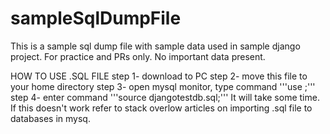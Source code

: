 # sampleSqlDumpFile
This is a sample sql dump file with sample data used in sample django project.
For practice and PRs only. No important data present.

HOW TO USE .SQL FILE
step 1- download to PC
step 2- move this file to your home directory
step 3- open mysql monitor, type command '''use <database you want to use>;'''
step 4- enter command '''source djangotestdb.sql;'''
It will take some time.
  If this doesn't work refer to stack overlow articles on importing .sql file to databases in mysq.
